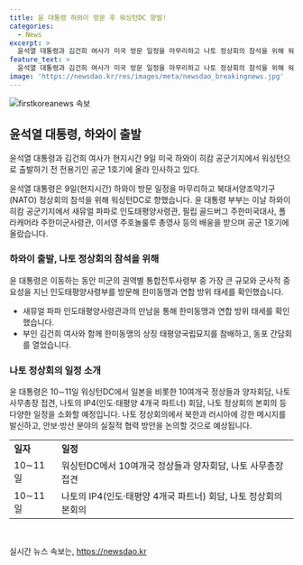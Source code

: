 ```yaml
---
title: 윤 대통령 하와이 방문 후 워싱턴DC 향발!
categories:
  - News
excerpt: >
  윤석열 대통령과 김건희 여사가 미국 방문 일정을 마무리하고 나토 정상회의 참석을 위해 워싱턴DC로 향합니다. 윤 대통령은 하와이에서 인도태평양사령관과 대화하며 방위 태세를 확인했고, 김 여사는 태평양국립묘지를 참배하고 동포 간담회를 열었습니다. 이어서 윤 대통령은 나토 정상회의에서 북한과 러시아에 강한 메시지를 발신할 예정이며, 안보·방산 분야의 협력 방안을 논의할 것으로 전망됩니다. (출처: SBS Biz) [홈페이지 바로가기](https://url.kr/9pghjn)
feature_text: >
  윤석열 대통령과 김건희 여사가 미국 방문 일정을 마무리하고 나토 정상회의 참석을 위해 워싱턴DC로 향합니다. 윤 대통령은 하와이에서 인도태평양사령관과 대화하며 방위 태세를 확인했고, 김 여사는 태평양국립묘지를 참배하고 동포 간담회를 열었습니다. 이어서 윤 대통령은 나토 정상회의에서 북한과 러시아에 강한 메시지를 발신할 예정이며, 안보·방산 분야의 협력 방안을 논의할 것으로 전망됩니다. (출처: SBS Biz) [홈페이지 바로가기](https://url.kr/9pghjn)
image: 'https://newsdao.kr/res/images/meta/newsdao_breakingnews.jpg'
---
```


<p><img src="https://newsdao.kr/res/images/meta/newsdao_breakingnews.jpg" alt="firstkoreanews 속보" /></p>

<h2 data-ke-size="size26">윤석열 대통령, 하와이 출발</h2>

<p>윤석열 대통령과 김건희 여사가 현지시간 9일 미국 하와이 히캄 공군기지에서 워싱턴으로 출발하기 전 전용기인 공군 1호기에 올라 인사하고 있다.</p>

<p data-ke-size="size16">윤석열 대통령은 9일(현지시간) 하와이 방문 일정을 마무리하고 북대서양조약기구(NATO) 정상회의 참석을 위해 워싱턴DC로 향했습니다. 윤 대통령 부부는 이날 하와이 히캄 공군기지에서 새뮤얼 파파로 인도태평양사령관, 필립 골드버그 주한미국대사, 폴 라캐머라 주한미군사령관, 이서영 주호놀룰루 총영사 등의 배웅을 받으며 공군 1호기에 올랐습니다.</p>

<h3 data-ke-size="size24">하와이 출발, 나토 정상회의 참석을 위해</h3>

<p>윤 대통령은 이동하는 동안 미군의 권역별 통합전투사령부 중 가장 큰 규모와 군사적 중요성을 지닌 인도태평양사령부를 방문해 한미동맹과 연합 방위 태세를 확인했습니다.</p>

<ul>
    <li>새뮤얼 파파 인도태평양사령관과의 만남을 통해 한미동맹과 연합 방위 태세를 확인했습니다.</li>
    <li>부인 김건희 여사와 함께 한미동맹의 상징 태평양국립묘지를 참배하고, 동포 간담회를 열었습니다.</li>
</ul>

<h3 data-ke-size="size24">나토 정상회의 일정 소개</h3>

<p>윤 대통령은 10∼11일 워싱턴DC에서 일본을 비롯한 10여개국 정상들과 양자회담, 나토 사무총장 접견, 나토의 IP4(인도·태평양 4개국 파트너) 회담, 나토 정상회의 본회의 등 다양한 일정을 소화할 예정입니다. 나토 정상회의에서 북한과 러시아에 강한 메시지를 발신하고, 안보·방산 분야의 실질적 협력 방안을 논의할 것으로 예상됩니다.</p>

<table>
    <tr>
        <td><b>일자</b></td>
        <td><b>일정</b></td>
    </tr>
    <tr>
        <td>10∼11일</td>
        <td>워싱턴DC에서 10여개국 정상들과 양자회담, 나토 사무총장 접견</td>
    </tr>
    <tr>
        <td>10∼11일</td>
        <td>나토의 IP4(인도·태평양 4개국 파트너) 회담, 나토 정상회의 본회의</td>
    </tr>
</table>

<p data-ke-size="size16">&nbsp;</p>
실시간 뉴스 속보는, <a href="https://newsdao.kr" rel="dofollow">https://newsdao.kr</a>


